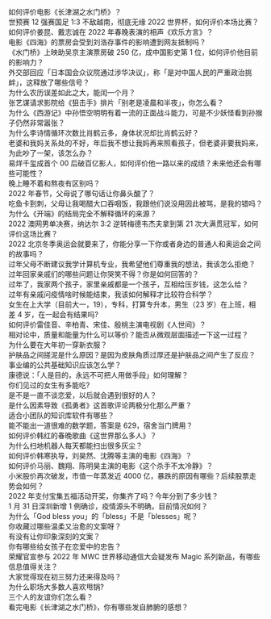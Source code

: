 如何评价电影《长津湖之水门桥》？  
世预赛 12 强赛国足 1:3 不敌越南，彻底无缘 2022 世界杯，如何评价本场比赛？  
如何评价姜昆、戴志诚在 2022 年春晚表演的相声《欢乐方言》？  
电影《四海》的票房会受到刘浩存事件的影响遭到网友抵制吗？  
《水门桥》上映助吴京主演票房破 250 亿，成中国影史第 1 位，如何评价他目前的影响力？  
外交部回应「日本国会众议院通过涉华决议」，称「是对中国人民的严重政治挑衅」，这释放了哪些信号？  
为什么农历误差如此之大，能闰一个月？  
张艺谋请求影院给《狙击手》排片「别老是凌晨和半夜」，你怎么看？  
为什么《西游记》中孙悟空明明有着一流的正面战斗能力，可是不少妖怪看到孙猴子仍然非常嚣张？  
为什么李诗情循环次数比肖鹤云多，身体状况却比肖鹤云好？  
老婆和我妈关系处的不好，年后我不想让我妈再来照看孩子，但老婆非要我妈来，为此吵了一架，该怎么办？  
易烊千玺成首个 00 后破百亿影人，如何评价他一路以来的成绩？未来他还会有哪些可能性？  
晚上睡不着和熬夜有区别吗？  
2022 年春节，父母说了哪句话让你鼻头酸了？  
吃鱼卡到刺，父母让我喝醋大口吞咽饭，我跟他们说没用因此被骂，是我的错吗？  
为什么《开端》的结局完全不解释循环的来源？  
2022 澳网男单决赛，纳达尔 3:2 逆转梅德韦杰夫拿到第 21 次大满贯冠军，如何评价这场比赛？  
2022 北京冬季奥运会就要来了，你能分享一下你或者身边的普通人和奥运会之间的故事吗？  
过年父母不断建议我学计算机专业，我希望他们尊重我的想法，我该怎么拒绝？  
过年回家亲戚们的哪些问题让你哭笑不得？你是如何回答的？  
过年了，我家两个孩子，家里亲戚都是一个孩子，互相给压岁钱，这怎么给？  
过年有亲戚问疫情啥时候能结束，我该如何解释才比较符合科学？  
女生在上大学（目前大一，19），专科，打算专升本，男生（23 岁）在上班，相差 4 岁，在一起会有结果吗?  
如何评价雷佳音、辛柏青、宋佳、殷桃主演电视剧《人世间》？  
相对论中，质量和能量为什么可以等价？能否从微观层面描述一下这一过程？  
为什么要在大年初一穿新衣服？  
护肤品之间搓泥是什么原因？是因为皮肤角质过厚还是护肤品之间产生了反应？  
事业编的公共基础知识应该怎么学？  
康德说：「人是目的，永远不可把人用做手段」如何理解？  
你们见过的女生有多能吃?  
是不是一直不谈恋爱，以后就会遇到很好的人？  
是什么因素导致《孤勇者》这首歌评论两极分化那么严重？  
适合小团队的知识库软件有哪些？  
能不能出一道很难的数学题，答案是 629，宿舍当门牌用？  
如何评价韩红的春晚歌曲《这世界那么多人》？  
为什么扫地机器人每天都能扫出很多灰尘？  
如何评价韩寒执导，刘昊然、沈腾等主演的电影《四海》？  
如何评价马丽、魏翔、陈明昊主演的电影《这个杀手不太冷静》？  
小米股价再次破发，市值一年蒸发近 4000 亿，暴跌的原因有哪些？后续股票走势会如何？  
2022 年支付宝集五福活动开奖，你集齐了吗？今年分到了多少钱？  
1 月 31 日深圳新增 1 例确诊，疫情源头不明确，目前情况如何？  
为什么「God bless you」的「bless」不是「blesses」呢？  
你收藏过哪些温柔又治愈的文案呀？  
有没有让你印象深刻的文案？  
你有哪些给女孩子在恋爱中的忠告？  
荣耀官宣参与 2022 年 MWC 世界移动通信大会疑发布 Magic 系列新品，有哪些信息值得关注？  
大家觉得现在初三努力还来得及吗？  
为什么职场大多数人喜欢甩锅?  
三个人的友谊你们怎么看？  
看完电影《长津湖之水门桥》，你有哪些发自肺腑的感想？  
